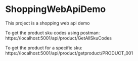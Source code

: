 # ShoppingWebApiDemo
 This project is a shopping web api demo


 To get the product sku codes using postman:
 https://localhost:5001/api/product/GetAllSkuCodes

 To get the product for a specific sku:
 https://localhost:5001/api/product/getproduct/PRODUCT_001
